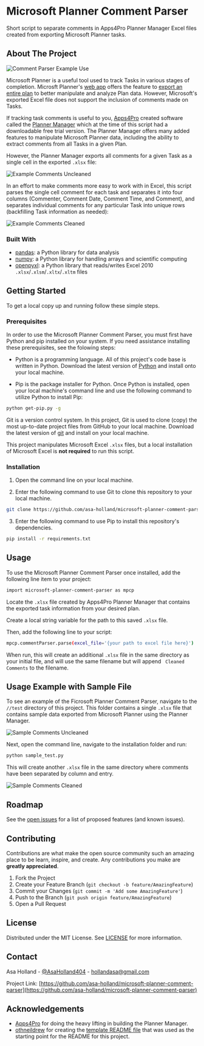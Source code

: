 # Microsoft Planner Comment Parser
Short script to separate comments in Apps4Pro Planner Manager Excel files created from exporting Microsoft Planner tasks.


<!-- ABOUT THE PROJECT -->
## About The Project

![Comment Parser Example Use][use-example]

Microsoft Planner is a useful tool used to track Tasks in various stages of completion. Microsft Planner's [web app](https://tasks.office.com) offers the feature to [export an entire plan](https://docs.microsoft.com/en-us/power-platform/admin/using-word-templates-dynamics-365) to better manipulate and analyze Plan data. However, Microsoft's exported Excel file does not support the inclusion of comments made on Tasks.

If tracking task comments is useful to you, [Apps4Pro](https://apps4.pro/Home.aspx) created software called the [Planner Manager](https://apps4.pro/planner-manager.aspx) which at the time of this script had a downloadable free trial version. The Planner Manager offers many added features to manipulate Microsoft Planner data, including the ability to extract comments from all Tasks in a given Plan.

However, the Planner Manager exports all comments for a given Task as a single cell in the exported `.xlsx` file:

![Example Comments Uncleaned][use-file-before-exp]

In an effort to make comments more easy to work with in Excel, this script parses the single cell comment for each task and separates it into four columns (Commenter, Comment Date, Comment Time, and Comment), and separates individual comments for any particular Task into unique rows (backfilling Task information as needed):

![Example Comments Cleaned][use-file-after-exp]


### Built With

* [pandas](https://pandas.pydata.org/): a Python library for data analysis
* [numpy](https://numpy.org/): a Python library for handling arrays and scientific computing
* [openpyxl](https://openpyxl.readthedocs.io/en/stable/): a Python library that reads/writes Excel 2010 `.xlsx`/`.xlsm`/`.xltx`/`.xltm` files


<!-- GETTING STARTED -->
## Getting Started

To get a local copy up and running follow these simple steps.

### Prerequisites

In order to use the Microsoft Planner Comment Parser, you must first have Python and pip installed on your system. If you need assistance installing these prerequisites, see the folowing steps:
* Python is a programming language. All of this project's code base is written in Python. Download the latest version of [Python](https://www.python.org/downloads/) and install onto your local machine.

* Pip is the package installer for Python. Once Python is installed, open your local machine's command line and use the following command to utilize Python to install Pip:
```sh
python get-pip.py -g
```

Git is a version control system. In this project, Git is used to clone (copy) the most up-to-date project files from GitHub to your local machine. Download the latest version of [git](https://git-scm.com/download/win) and install on your local machine.

This project manipulates Microsoft Excel `.xlsx` files, but a local installation of Microsoft Excel is <b>not required</b> to run this script.


### Installation

1. Open the command line on your local machine.

2. Enter the following command to use Git to clone this repository to your local machine.
```sh
git clone https://github.com/asa-holland/microsoft-planner-comment-parser.git
```
3. Enter the following command to use Pip to install this repository's dependencies.
```sh
pip install -r requirements.txt
```



<!-- USAGE EXAMPLES -->
## Usage

To use the Microsoft Planner Comment Parser once installed, add the following line item to your project:

```sh
import microsoft-planner-comment-parser as mpcp
```

Locate the `.xlsx` file created by Apps4Pro Planner Manager that contains the exported task information from your desired plan.

Create a local string variable for the path to this saved `.xlsx` file.

Then, add the following line to your script:
```sh
mpcp.commentParser.parse(excel_file='{your path to excel file here}')
```

When run, this will create an additional `.xlsx` file in the same directory as your initial file, and will use the same filename but will append ` Cleaned Comments` to the filename.

## Usage Example with Sample File

To see an example of the Ficrosoft Planner Comment Parser, navigate to the `//test` directory of this project. This folder contains a single `.xlsx` file that contains sample data exported from Microsoft Planner using the Planner Manager.

![Sample Comments Uncleaned][use-file-before]

Next, open the command line, navigate to the installation folder and run:
```sh
python sample_test.py
```

This will create another `.xlsx` file in the same directory where comments have been separated by column and entry.

![Sample Comments Cleaned][use-file-after]

<!-- ROADMAP -->
## Roadmap

See the [open issues](https://github.com/asa-holland/microsoft-planner-comment-parser/issues) for a list of proposed features (and known issues).



<!-- CONTRIBUTING -->
## Contributing

Contributions are what make the open source community such an amazing place to be learn, inspire, and create. Any contributions you make are **greatly appreciated**.

1. Fork the Project
2. Create your Feature Branch (`git checkout -b feature/AmazingFeature`)
3. Commit your Changes (`git commit -m 'Add some AmazingFeature'`)
4. Push to the Branch (`git push origin feature/AmazingFeature`)
5. Open a Pull Request



<!-- LICENSE -->
## License

Distributed under the MIT License. See [LICENSE](https://github.com/asa-holland/microsoft-planner-comment-parser/LICENSE.txt) for more information.



<!-- CONTACT -->
## Contact

Asa Holland - [@AsaHolland404](https://twitter.com/AsaHolland404) - hollandasa@gmail.com

Project Link: [https://github.com/asa-holland/microsoft-planner-comment-parser](https://github.com/asa-holland/microsoft-planner-comment-parser)



<!-- ACKNOWLEDGEMENTS -->
## Acknowledgements

* [Apps4Pro](https://apps4.pro/Home.aspx) for doing the heavy lifting in building the Planner Manager.
* [othneildrew](https://github.com/othneildrew) for creating the [template README file](https://github.com/othneildrew/Best-README-Template) that was used as the starting point for the README for this project. 





<!-- MARKDOWN LINKS & IMAGES -->
[linkedin-shield]: https://img.shields.io/badge/-LinkedIn-black.svg?style=flat-square&logo=linkedin&colorB=555
[linkedin-url]: https://www.linkedin.com/in/asa-holland-a2a0b5b7/
[use-file-after]: images/comments-cleaned.JPG
[use-file-before]: images/comments-whole.JPG
[use-file-before-exp]: images/comments-unsepd.JPG
[use-file-after-exp]: images/comments-sepd.JPG
[use-example]: images/use.gif

